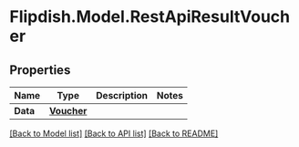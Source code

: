 # Flipdish.Model.RestApiResultVoucher
## Properties

Name | Type | Description | Notes
------------ | ------------- | ------------- | -------------
**Data** | [**Voucher**](Voucher.md) |  | 

[[Back to Model list]](../README.md#documentation-for-models) [[Back to API list]](../README.md#documentation-for-api-endpoints) [[Back to README]](../README.md)

